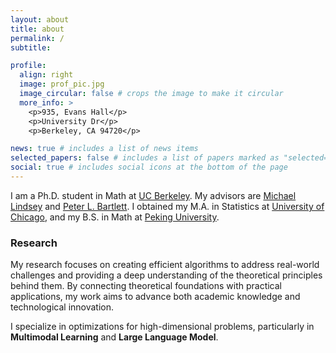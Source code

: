 ```yaml
---
layout: about
title: about
permalink: /
subtitle:

profile:
  align: right
  image: prof_pic.jpg
  image_circular: false # crops the image to make it circular
  more_info: >
    <p>935, Evans Hall</p>
    <p>University Dr</p>
    <p>Berkeley, CA 94720</p>

news: true # includes a list of news items
selected_papers: false # includes a list of papers marked as "selected={true}"
social: true # includes social icons at the bottom of the page
---
```


I am a Ph.D. student in Math at [UC Berkeley](https://math.berkeley.edu/home). My advisors are [Michael Lindsey](https://quantumtative.github.io/) and [Peter L. Bartlett](https://www.stat.berkeley.edu/~bartlett/). I obtained my M.A. in Statistics at [University of Chicago](https://stat.uchicago.edu/), and my B.S. in Math at [Peking University](https://www.math.pku.edu.cn/).

### Research

My research focuses on creating efficient algorithms to address real-world challenges and providing a deep understanding of the theoretical principles behind them. By connecting theoretical foundations with practical applications, my work aims to advance both academic knowledge and technological innovation.

I specialize in optimizations for high-dimensional problems, particularly in **Multimodal Learning** and **Large Language Model**.

<!-- Put your address / P.O. box / other info right below your picture. You can also disable any of these elements by editing `profile` property of the YAML header of your `_pages/about.md`. Edit `_bibliography/papers.bib` and Jekyll will render your [publications page](/al-folio/publications/) automatically.

Link to your social media connections, too. This theme is set up to use [Font Awesome icons](https://fontawesome.com/) and [Academicons](https://jpswalsh.github.io/academicons/), like the ones below. Add your Facebook, Twitter, LinkedIn, Google Scholar, or just disable all of them. -->
